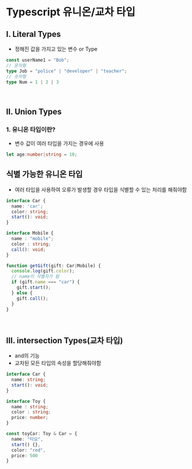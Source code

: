 # Typescript 유니온/교차 타입

## Ⅰ. Literal Types
- 정해진  값을 가지고 있는 변수 or Type
```ts
const userName1 = "Bob";
// 문자형
type Job = "police" | "developer" | "teacher";
// 숫자형
type Num = 1 | 2 | 3
```
<br>

## Ⅱ. Union Types

### 1. 유니온 타입이란?
- 변수 값이 여러 타입을 가지는 경우에 사용
```ts
let age:number|string = 10;
```

## 식별 가능한 유니온 타입
- 여러 타입을 사용하여 오류가 발생할 경우 타입을 식별할 수 있는 처리를 해줘야함
```ts
interface Car {
  name: 'car';
  color: string;
  start(): void;
}

interface Mobile {
  name : "mobile";
  color : string;
  call(): void;
}

function getGift(gift: Car|Mobile) {
  console.log(gift.color);
  // name이 식별자가 됨
  if (gift.name === "car") {
    gift.start();
  } else {
    gift.call();
  }
}
```
<br>

## Ⅲ. intersection Types(교차 타입)
- and의 기능
- 교차된 모든 타입의 속성을 할당해줘야함
```ts
interface Car {
  name: string;
  start(): void;
}

interface Toy {
  name : string;
  color : string;
  price: number;
}

const toyCar: Toy & Car = {
  name: "타요",
  start() {},
  color: "red",
  price: 500
}
```